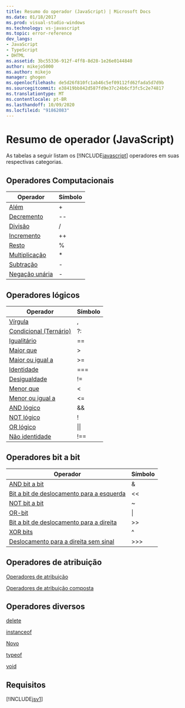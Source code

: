 ```yaml
---
title: Resumo do operador (JavaScript) | Microsoft Docs
ms.date: 01/18/2017
ms.prod: visual-studio-windows
ms.technology: vs-javascript
ms.topic: error-reference
dev_langs:
- JavaScript
- TypeScript
- DHTML
ms.assetid: 3bc55336-912f-4ff8-8d28-1e26e0144840
author: mikejo5000
ms.author: mikejo
manager: ghogen
ms.openlocfilehash: de5d26f810fc1ab46c5ef09112fd62fada5d7d9b
ms.sourcegitcommit: e38419bb842d587fd9e37c24b6cf3fc5c2e74817
ms.translationtype: MT
ms.contentlocale: pt-BR
ms.lasthandoff: 10/09/2020
ms.locfileid: "91862083"
---
```

# <a name="operator-summary-javascript"></a>Resumo de operador (JavaScript)
As tabelas a seguir listam os [!INCLUDE[javascript](../../javascript/includes/javascript-md.md)] operadores em suas respectivas categorias.  
  
## <a name="computational-operators"></a>Operadores Computacionais  
  
|Operador|Símbolo|  
|--------------|------------|  
|[Além](https://developer.mozilla.org/docs/Web/JavaScript/Reference/Operators)|+|  
|[Decremento](https://developer.mozilla.org/docs/Web/JavaScript/Reference/Operators#Increment)|--|  
|[Divisão](https://developer.mozilla.org/docs/Web/JavaScript/Reference/Operators)|/|  
|[Incremento](https://developer.mozilla.org/docs/Web/JavaScript/Reference/Operators#Increment)|++|  
|[Resto](https://developer.mozilla.org/docs/Web/JavaScript/Reference/Operators)|%|  
|[Multiplicação](https://developer.mozilla.org/docs/Web/JavaScript/Reference/Operators)|*|  
|[Subtração](https://developer.mozilla.org/docs/Web/JavaScript/Reference/Operators)|-|  
|[Negação unária](https://developer.mozilla.org/docs/Web/JavaScript/Reference/Operators)|-|  
  
## <a name="logical-operators"></a>Operadores lógicos  
  
|Operador|Símbolo|  
|--------------|------------|  
|[Vírgula](https://developer.mozilla.org/docs/Web/JavaScript/Reference/Operators/Comma_Operatorhttps://developer.mozilla.org/docs/Web/JavaScript/Reference/Operators/Comma_Operator)|,|  
|[Condicional (Ternário)](https://developer.mozilla.org/docs/Web/JavaScript/Reference/Operators/Conditional_Operator)|?:|  
|[Igualitário](https://developer.mozilla.org/docs/Web/JavaScript/Reference/Operators)|==|  
|[Maior que](https://developer.mozilla.org/docs/Web/JavaScript/Reference/Operators)|>|  
|[Maior ou igual a](https://developer.mozilla.org/docs/Web/JavaScript/Reference/Operators)|>=|  
|[Identidade](https://developer.mozilla.org/docs/Web/JavaScript/Reference/Operators)|===|  
|[Desigualdade](https://developer.mozilla.org/docs/Web/JavaScript/Reference/Operators)|!=|  
|[Menor que](https://developer.mozilla.org/docs/Web/JavaScript/Reference/Operators)|<|  
|[Menor ou igual a](https://developer.mozilla.org/docs/Web/JavaScript/Reference/Operators)|<=|  
|[AND lógico](https://developer.mozilla.org/docs/Web/JavaScript/Reference/Operators)|&&|  
|[NOT lógico](https://developer.mozilla.org/docs/Web/JavaScript/Reference/Operators)|!|  
|[OR lógico](https://developer.mozilla.org/docs/Web/JavaScript/Reference/Operators)|&#124;&#124;|  
|[Não identidade](https://developer.mozilla.org/docs/Web/JavaScript/Reference/Operators)|!==|  
  
## <a name="bitwise-operators"></a>Operadores bit a bit  
  
|Operador|Símbolo|  
|--------------|------------|  
|[AND bit a bit](https://developer.mozilla.org/docs/Web/JavaScript/Reference/Operators#Bitwise_AND)|&|  
|[Bit a bit de deslocamento para a esquerda](https://developer.mozilla.org/docs/Web/JavaScript/Reference/Operators#Left_shift)|<\<|  
|[NOT bit a bit](https://developer.mozilla.org/docs/Web/JavaScript/Reference/Operators#Bitwise_NOT)|~|  
|[OR-bit](https://developer.mozilla.org/docs/Web/JavaScript/Reference/Operators#Bitwise_OR)|&#124;|  
|[Bit a bit de deslocamento para a direita](https://developer.mozilla.org/docs/Web/JavaScript/Reference/Operators#Right_shift)|>>|  
|[XOR bits](https://developer.mozilla.org/docs/Web/JavaScript/Reference/Operators#Bitwise_XOR)|^|  
|[Deslocamento para a direita sem sinal](https://developer.mozilla.org/docs/Web/JavaScript/Reference/Operators#Unsigned_right_shift)|>>>|  
  
## <a name="assignment-operators"></a>Operadores de atribuição  
 [Operadores de atribuição](https://developer.mozilla.org/docs/Web/JavaScript/Reference/Operators#Assignment)  
  
 [Operadores de atribuição composta](https://developer.mozilla.org/docs/Web/JavaScript/Reference/Operators#Assignment_operators)  
  
## <a name="miscellaneous-operators"></a>Operadores diversos  
 [delete](https://developer.mozilla.org/docs/Web/JavaScript/Reference/Operators/delete)  
  
 [instanceof](https://developer.mozilla.org/docs/Web/JavaScript/Reference/Operators/instanceof)  
  
 [Novo](https://developer.mozilla.org/docs/Web/JavaScript/Reference/Operators/new)  
  
 [typeof](https://developer.mozilla.org/docs/Web/JavaScript/Reference/Operators/typeof)  
  
 [void](https://developer.mozilla.org/docs/Web/JavaScript/Reference/Operators/void)  
  
## <a name="requirements"></a>Requisitos  
 [!INCLUDE[jsv1](../../javascript/misc/includes/jsv1-md.md)]
